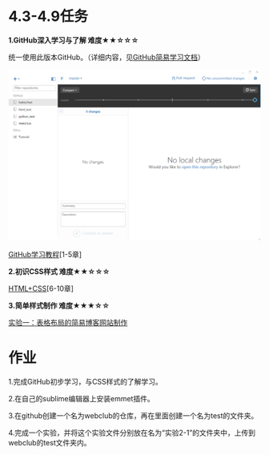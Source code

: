 # 4.3-4.9任务
**1.GitHub深入学习与了解 难度★★☆☆☆**

统一使用此版本GitHub。（详细内容，见[GitHub简易学习文档](http://pan.baidu.com/s/1i53IQIp)）

![图片](img/4.2.1.png)

[GitHub学习教程](http://www.imooc.com/learn/390)[1-5章]



**2.初识CSS样式 难度★★☆☆☆**

[HTML+CSS](http://www.imooc.com/learn/9)[6-10章]

**3.简单样式制作 难度★★★☆☆**



[实验一：表格布局的简易博客网站制作](test1.md)


# 作业

1.完成GitHub初步学习，与CSS样式的了解学习。

2.在自己的sublime编辑器上安装emmet插件。

3.在github创建一个名为webclub的仓库，再在里面创建一个名为test的文件夹。

4.完成一个实验，并将这个实验文件分别放在名为“实验2-1”的文件夹中，上传到webclub的test文件夹内。



